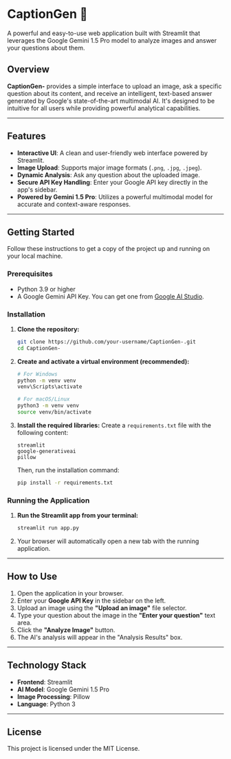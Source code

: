# CaptionGen 📸

A powerful and easy-to-use web application built with Streamlit that leverages the Google Gemini 1.5 Pro model to analyze images and answer your questions about them.

## Overview

**CaptionGen-** provides a simple interface to upload an image, ask a specific question about its content, and receive an intelligent, text-based answer generated by Google's state-of-the-art multimodal AI. It's designed to be intuitive for all users while providing powerful analytical capabilities.

-----

## Features

  * **Interactive UI**: A clean and user-friendly web interface powered by Streamlit.
  * **Image Upload**: Supports major image formats (`.png`, `.jpg`, `.jpeg`).
  * **Dynamic Analysis**: Ask any question about the uploaded image.
  * **Secure API Key Handling**: Enter your Google API key directly in the app's sidebar.
  * **Powered by Gemini 1.5 Pro**: Utilizes a powerful multimodal model for accurate and context-aware responses.

-----

## Getting Started

Follow these instructions to get a copy of the project up and running on your local machine.

### Prerequisites

  * Python 3.9 or higher
  * A Google Gemini API Key. You can get one from [Google AI Studio](https://aistudio.google.com/app/apikey).

### Installation

1.  **Clone the repository:**

    ```bash
    git clone https://github.com/your-username/CaptionGen-.git
    cd CaptionGen-
    ```

2.  **Create and activate a virtual environment (recommended):**

    ```bash
    # For Windows
    python -m venv venv
    venv\Scripts\activate

    # For macOS/Linux
    python3 -m venv venv
    source venv/bin/activate
    ```

3.  **Install the required libraries:**
    Create a `requirements.txt` file with the following content:

    ```
    streamlit
    google-generativeai
    pillow
    ```

    Then, run the installation command:

    ```bash
    pip install -r requirements.txt
    ```

### Running the Application

1.  **Run the Streamlit app from your terminal:**
    ```bash
    streamlit run app.py
    ```
2.  Your browser will automatically open a new tab with the running application.

-----

## How to Use

1.  Open the application in your browser.
2.  Enter your **Google API Key** in the sidebar on the left.
3.  Upload an image using the **"Upload an image"** file selector.
4.  Type your question about the image in the **"Enter your question"** text area.
5.  Click the **"Analyze Image"** button.
6.  The AI's analysis will appear in the "Analysis Results" box.

-----

## Technology Stack

  * **Frontend**: Streamlit
  * **AI Model**: Google Gemini 1.5 Pro
  * **Image Processing**: Pillow
  * **Language**: Python 3

-----

## License

This project is licensed under the MIT License.
